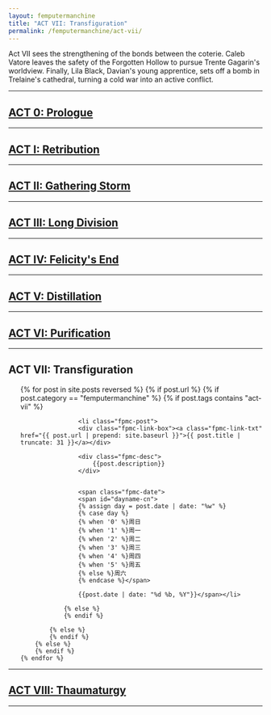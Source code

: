 ```yaml
---
layout: femputermanchine
title: "ACT VII: Transfiguration"
permalink: /femputermanchine/act-vii/
---
```


<html>
<head>
<meta charset="utf-8">

</head>

<body>

<div id="fpmc-intro">
<p>Act VII sees the strengthening of the bonds between the coterie. Caleb Vatore leaves the safety of the Forgotten Hollow to pursue Trente Gagarin's worldview. Finally, Lila Black, Davian's young apprentice, sets off a bomb in Trelaine's cathedral, turning a cold war into an active conflict.</p>
</div>

<hr>

<h2><a href="{{ '/femputermanchine/' | prepend: site.url }}">ACT 0: Prologue</a></h2>

<hr>

<h2><a href="{{ '/femputermanchine/act-i/' | prepend: site.url }}">ACT I: Retribution</a></h2>

<hr>

<h2><a href="{{ '/femputermanchine/act-ii/' | prepend: site.url }}">ACT II: Gathering Storm</a></h2>

<hr>

<h2><a href="{{ '/femputermanchine/act-iii/' | prepend: site.url }}">ACT III: Long Division</a></h2>

<hr>

<h2><a href="{{ '/femputermanchine/act-iv/' | prepend: site.url }}">ACT IV: Felicity's End</a></h2>

<hr>

<h2><a href="{{ '/femputermanchine/act-v/' | prepend: site.url }}">ACT V: Distillation</a></h2>

<hr>

<h2><a href="{{ '/femputermanchine/act-vi/' | prepend: site.url }}">ACT VI: Purification</a></h2>

<hr>

<h2>ACT VII: Transfiguration</h2>

<ul>
	{% for post in site.posts reversed %}
        {% if post.url %}
			{% if post.category == "femputermanchine" %}
				{% if post.tags contains "act-vii" %}

				    <li class="fpmc-post">
					<div class="fpmc-link-box"><a class="fpmc-link-txt" href="{{ post.url | prepend: site.baseurl }}">{{ post.title | truncate: 31 }}</a></div>

					<div class="fpmc-desc">
						{{post.description}}
					</div>

			
					<span class="fpmc-date">
					<span id="dayname-cn">
					{% assign day = post.date | date: "%w" %}
					{% case day %}
					{% when '0' %}周日
					{% when '1' %}周一
					{% when '2' %}周二
					{% when '3' %}周三
					{% when '4' %}周四
					{% when '5' %}周五
					{% else %}周六
					{% endcase %}</span>

					{{post.date | date: "%d %b, %Y"}}</span></li>
				
				{% else %}
				{% endif %}

			{% else %}	
			{% endif %}
		{% else %}
        {% endif %}
    {% endfor %}
</ul>

<hr>

<h2><a href="{{ '/femputermanchine/act-viii/' | prepend: site.url }}">ACT VIII: Thaumaturgy</a></h2>

<hr>


</body>
</html>





